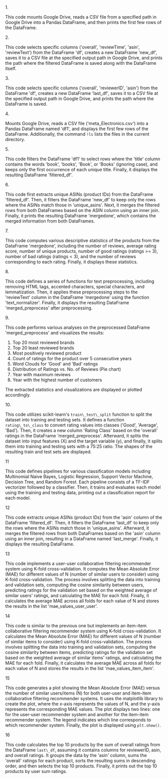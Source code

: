 1\.

This code mounts Google Drive, reads a CSV file from a specified path in Google Drive into a Pandas DataFrame, and then prints the first few rows of the DataFrame.

2\.

This code selects specific columns ('overall', 'reviewTime', 'asin', 'reviewText') from the DataFrame 'df', creates a new DataFrame 'new\_df', saves it to a CSV file at the specified output path in Google Drive, and prints the path where the filtered DataFrame is saved along with the DataFrame itself.

3\.

This code selects specific columns ('overall', 'reviewerID', 'asin') from the DataFrame 'df', creates a new DataFrame 'last\_df', saves it to a CSV file at the specified output path in Google Drive, and prints the path where the DataFrame is saved.

4\.

Mounts Google Drive, reads a CSV file ('meta\_Electronics.csv') into a Pandas DataFrame named 'df1', and displays the first few rows of the DataFrame. Additionally, the command `!ls` lists the files in the current directory.

5\.

This code filters the DataFrame 'df1' to select rows where the 'title' column contains the words 'book', 'books', 'Book', or 'Books' (ignoring case), and keeps only the first occurrence of each unique title. Finally, it displays the resulting DataFrame 'filtered\_df'.

6\.

This code first extracts unique ASINs (product IDs) from the DataFrame 'filtered\_df'. Then, it filters the DataFrame 'new\_df' to keep only the rows where the ASINs match those in 'unique\_asins'. Next, it merges the filtered rows from both DataFrames based on the ASIN column using an inner join. Finally, it prints the resulting DataFrame 'mergedone', which contains the merged information from both DataFrames.

7\.

This code computes various descriptive statistics of the products from the DataFrame 'mergedone', including the number of reviews, average rating score, number of unique products, number of good ratings (ratings >= 3), number of bad ratings (ratings < 3), and the number of reviews corresponding to each rating. Finally, it displays these statistics.

8\.

This code defines a series of functions for text preprocessing, including removing HTML tags, accented characters, special characters, and lemmatization. Then, it applies these preprocessing steps to the 'reviewText' column in the DataFrame 'mergedone' using the function 'text\_normalizer'. Finally, it displays the resulting DataFrame 'merged\_preprocess' after preprocessing.

9\.

This code performs various analyses on the preprocessed DataFrame 'merged\_preprocess' and visualizes the results:

1. Top 20 most reviewed brands
1. Top 20 least reviewed brands
1. Most positively reviewed product
1. Count of ratings for the product over 5 consecutive years
1. Word Clouds for 'Good' and 'Bad' ratings
1. Distribution of Ratings vs. No. of Reviews (Pie chart)
1. Year with maximum reviews
1. Year with the highest number of customers

The extracted statistics and visualizations are displayed or plotted accordingly.

10\.

This code utilizes scikit-learn's `train\_test\_split` function to split the dataset into training and testing sets. It defines a function `rating\_to\_class` to convert rating values into classes ('Good', 'Average', 'Bad'). Then, it creates a new column 'Rating Class' based on the 'overall' ratings in the DataFrame 'merged\_preprocess'. Afterward, it splits the dataset into input features (X) and the target variable (y), and finally, it splits them into training and testing sets with a 75:25 ratio. The shapes of the resulting train and test sets are displayed.

11

This code defines pipelines for various classification models including Multinomial Naive Bayes, Logistic Regression, Support Vector Machine, Decision Tree, and Random Forest. Each pipeline consists of a TF-IDF vectorizer followed by a classifier. Then, it trains and evaluates each model using the training and testing data, printing out a classification report for each model.

12

This code extracts unique ASINs (product IDs) from the 'asin' column of the DataFrame 'filtered\_df'. Then, it filters the DataFrame 'last\_df' to keep only the rows where the ASINs match those in 'unique\_asins'. Afterward, it merges the filtered rows from both DataFrames based on the 'asin' column using an inner join, resulting in a DataFrame named 'last\_merge'. Finally, it displays the resulting DataFrame.

13

This code implements a user-user collaborative filtering recommender system using K-fold cross-validation. It computes the Mean Absolute Error (MAE) for different values of N (number of similar users to consider) using K-fold cross-validation. The process involves splitting the data into training and validation sets, computing the cosine similarity between users, predicting ratings for the validation set based on the weighted average of similar users' ratings, and calculating the MAE for each fold. Finally, it calculates the average MAE across all folds for each value of N and stores the results in the list 'mae\_values\_user\_user'.

14

This code is similar to the previous one but implements an item-item collaborative filtering recommender system using K-fold cross-validation. It calculates the Mean Absolute Error (MAE) for different values of N (number of similar items to consider) using K-fold cross-validation. The process involves splitting the data into training and validation sets, computing the cosine similarity between items, predicting ratings for the validation set based on the weighted average of similar items' ratings, and calculating the MAE for each fold. Finally, it calculates the average MAE across all folds for each value of N and stores the results in the list 'mae\_values\_item\_item'.

15

This code generates a plot showing the Mean Absolute Error (MAE) versus the number of similar users/items (N) for both user-user and item-item collaborative filtering recommender systems. It uses the matplotlib library to create the plot, where the x-axis represents the values of N, and the y-axis represents the corresponding MAE values. The plot displays two lines: one for the user-user recommender system and another for the item-item recommender system. The legend indicates which line corresponds to which recommender system. Finally, the plot is displayed using `plt.show()`.

16

This code calculates the top 10 products by the sum of overall ratings from the DataFrame `last\_df`, assuming it contains columns for reviewerID, asin, and overall ratings. It groups the data by the 'asin' column, sums the 'overall' ratings for each product, sorts the resulting sums in descending order, and then selects the top 10 products. Finally, it prints out the top 10 products by user sum ratings.
